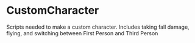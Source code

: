 # CustomCharacter
Scripts needed to make a custom character. Includes taking fall damage, flying, and switching between First Person and Third Person
